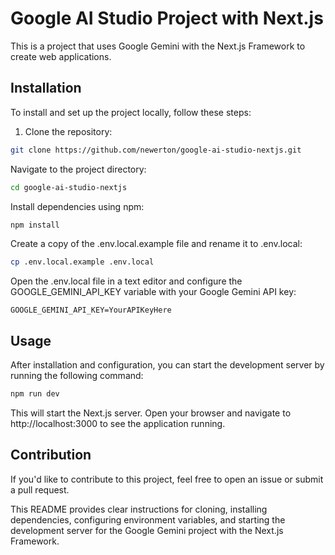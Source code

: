 # Google AI Studio Project with Next.js

This is a project that uses Google Gemini with the Next.js Framework to create web applications.

## Installation

To install and set up the project locally, follow these steps:

1. Clone the repository:

```bash
git clone https://github.com/newerton/google-ai-studio-nextjs.git
```

Navigate to the project directory:

```bash
cd google-ai-studio-nextjs
```
Install dependencies using npm:

```bash
npm install
```
Create a copy of the .env.local.example file and rename it to .env.local:

```bash
cp .env.local.example .env.local
```

Open the .env.local file in a text editor and configure the GOOGLE_GEMINI_API_KEY variable with your Google Gemini API key:

```plaintext
GOOGLE_GEMINI_API_KEY=YourAPIKeyHere
```
## Usage

After installation and configuration, you can start the development server by running the following command:

```bash
npm run dev
```

This will start the Next.js server. Open your browser and navigate to http://localhost:3000 to see the application running.

## Contribution

If you'd like to contribute to this project, feel free to open an issue or submit a pull request.

This README provides clear instructions for cloning, installing dependencies, configuring environment variables, and starting the development server for the Google Gemini project with the Next.js Framework.
